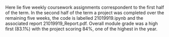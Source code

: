 Here lie five weekly coursework assignments correspondent to the first half of the term. In the second half of the term a project was completed over the remaining five weeks, the code is labelled 21019919.ipynb and the associated report 21019919_Report.pdf. Overall module grade was a high first (83.1%) with the project scoring 84%, one of the highest in the year.
